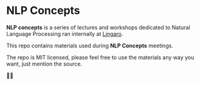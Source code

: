 # NLP Concepts

**NLP concepts** is a series of lectures and workshops dedicated to Natural Language Processing ran internally at [Lingaro](https://lingarogroup.com/).

This repo contains materials used during **NLP Concepts** meetings.

The repo is MIT licensed, please feel free to use the materials any way you want, just mention the source.

💪🏼
